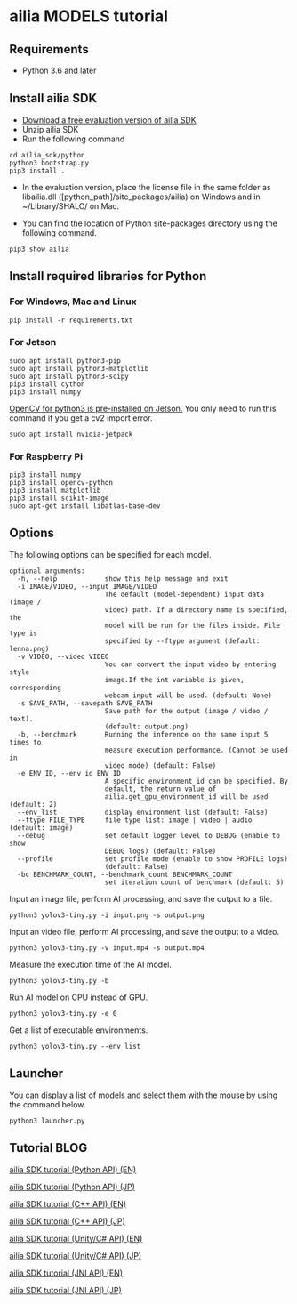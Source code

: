 # ailia MODELS tutorial

## Requirements

- Python 3.6 and later

## Install ailia SDK

- [Download a free evaluation version of ailia SDK](https://ailia.jp/en/trial)
- Unzip ailia SDK
- Run the following command

```
cd ailia_sdk/python
python3 bootstrap.py
pip3 install .
```

- In the evaluation version, place the license file in the same folder as libailia.dll ([python_path]/site_packages/ailia) on Windows and in ~/Library/SHALO/ on Mac.

- You can find the location of Python site-packages directory using the following command.

```
pip3 show ailia
```

## Install required libraries for Python

### For Windows, Mac and Linux

```
pip install -r requirements.txt
```

### For Jetson

```
sudo apt install python3-pip
sudo apt install python3-matplotlib
sudo apt install python3-scipy
pip3 install cython
pip3 install numpy
```

[OpenCV for python3 is pre-installed on Jetson.](https://forums.developer.nvidia.com/t/install-opencv-for-python3-in-jetson-nano/74042/3) You only need to run this command if you get a cv2 import error.

```
sudo apt install nvidia-jetpack
```

### For Raspberry Pi

```
pip3 install numpy
pip3 install opencv-python
pip3 install matplotlib
pip3 install scikit-image
sudo apt-get install libatlas-base-dev
```

## Options

The following options can be specified for each model.

```
optional arguments:
  -h, --help            show this help message and exit
  -i IMAGE/VIDEO, --input IMAGE/VIDEO
                        The default (model-dependent) input data (image /
                        video) path. If a directory name is specified, the
                        model will be run for the files inside. File type is
                        specified by --ftype argument (default: lenna.png)
  -v VIDEO, --video VIDEO
                        You can convert the input video by entering style
                        image.If the int variable is given, corresponding
                        webcam input will be used. (default: None)
  -s SAVE_PATH, --savepath SAVE_PATH
                        Save path for the output (image / video / text).
                        (default: output.png)
  -b, --benchmark       Running the inference on the same input 5 times to
                        measure execution performance. (Cannot be used in
                        video mode) (default: False)
  -e ENV_ID, --env_id ENV_ID
                        A specific environment id can be specified. By
                        default, the return value of
                        ailia.get_gpu_environment_id will be used (default: 2)
  --env_list            display environment list (default: False)
  --ftype FILE_TYPE     file type list: image | video | audio (default: image)
  --debug               set default logger level to DEBUG (enable to show
                        DEBUG logs) (default: False)
  --profile             set profile mode (enable to show PROFILE logs)
                        (default: False)
  -bc BENCHMARK_COUNT, --benchmark_count BENCHMARK_COUNT
                        set iteration count of benchmark (default: 5)
```                        

Input an image file, perform AI processing, and save the output to a file.

```
python3 yolov3-tiny.py -i input.png -s output.png
```

Input an video file, perform AI processing, and save the output to a video.

```
python3 yolov3-tiny.py -v input.mp4 -s output.mp4
```

Measure the execution time of the AI model.

```
python3 yolov3-tiny.py -b
```

Run AI model on CPU instead of GPU.

```
python3 yolov3-tiny.py -e 0
```

Get a list of executable environments.

```
python3 yolov3-tiny.py --env_list
```

## Launcher

You can display a list of models and select them with the mouse by using the command below.

```
python3 launcher.py
```

## Tutorial BLOG

[ailia SDK tutorial (Python API) (EN)](https://medium.com/axinc-ai/ailia-sdk-tutorial-python-ea29ae990cf6)

[ailia SDK tutorial (Python API) (JP)](https://medium.com/axinc/ailia-sdk-%E3%83%81%E3%83%A5%E3%83%BC%E3%83%88%E3%83%AA%E3%82%A2%E3%83%AB-python-28379dbc9649)

[ailia SDK tutorial (C++ API) (EN)](https://medium.com/axinc-ai/ailia-sdk-tutorial-c-75e59bbefffe)

[ailia SDK tutorial (C++ API) (JP)](https://medium.com/axinc/ailia-sdk-%E3%83%81%E3%83%A5%E3%83%BC%E3%83%88%E3%83%AA%E3%82%A2%E3%83%AB-c-dc949d9dcd28)

[ailia SDK tutorial (Unity/C# API) (EN)](https://medium.com/axinc-ai/ailia-sdk-tutorial-unity-54f2a8155b8f)

[ailia SDK tutorial (Unity/C# API) (JP)](https://medium.com/axinc/ailia-sdk-%E3%83%81%E3%83%A5%E3%83%BC%E3%83%88%E3%83%AA%E3%82%A2%E3%83%AB-unity-257fa1e98777)

[ailia SDK tutorial (JNI API) (EN)](https://medium.com/axinc-ai/ailia-sdk-tutorial-jni-92b797725e08)

[ailia SDK tutorial (JNI API) (JP)](https://medium.com/axinc/ailia-sdk-%E3%83%81%E3%83%A5%E3%83%BC%E3%83%88%E3%83%AA%E3%82%A2%E3%83%AB-jni-7a11c1da08dc)

